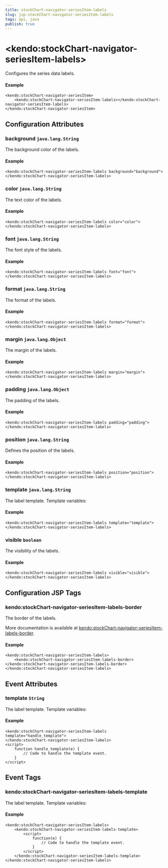 ```yaml
---
title: stockChart-navigator-seriesItem-labels
slug: jsp-stockChart-navigator-seriesItem-labels
tags: api, java
publish: true
---
```


# \<kendo:stockChart-navigator-seriesItem-labels\>

Configures the series data labels.

#### Example
    <kendo:stockChart-navigator-seriesItem>
        <kendo:stockChart-navigator-seriesItem-labels></kendo:stockChart-navigator-seriesItem-labels>
    </kendo:stockChart-navigator-seriesItem>

## Configuration Attributes

### background `java.lang.String`

The background color of the labels.

#### Example
    <kendo:stockChart-navigator-seriesItem-labels background="background">
    </kendo:stockChart-navigator-seriesItem-labels>

### color `java.lang.String`

The text color of the labels.

#### Example
    <kendo:stockChart-navigator-seriesItem-labels color="color">
    </kendo:stockChart-navigator-seriesItem-labels>

### font `java.lang.String`

The font style of the labels.

#### Example
    <kendo:stockChart-navigator-seriesItem-labels font="font">
    </kendo:stockChart-navigator-seriesItem-labels>

### format `java.lang.String`

The format of the labels.

#### Example
    <kendo:stockChart-navigator-seriesItem-labels format="format">
    </kendo:stockChart-navigator-seriesItem-labels>

### margin `java.lang.Object`

The margin of the labels.

#### Example
    <kendo:stockChart-navigator-seriesItem-labels margin="margin">
    </kendo:stockChart-navigator-seriesItem-labels>

### padding `java.lang.Object`

The padding of the labels.

#### Example
    <kendo:stockChart-navigator-seriesItem-labels padding="padding">
    </kendo:stockChart-navigator-seriesItem-labels>

### position `java.lang.String`

Defines the position of the labels.

#### Example
    <kendo:stockChart-navigator-seriesItem-labels position="position">
    </kendo:stockChart-navigator-seriesItem-labels>

### template `java.lang.String`

The label template. Template variables:

#### Example
    <kendo:stockChart-navigator-seriesItem-labels template="template">
    </kendo:stockChart-navigator-seriesItem-labels>

### visible `boolean`

The visibility of the labels.

#### Example
    <kendo:stockChart-navigator-seriesItem-labels visible="visible">
    </kendo:stockChart-navigator-seriesItem-labels>


##  Configuration JSP Tags

### kendo:stockChart-navigator-seriesItem-labels-border

The border of the labels.

More documentation is available at [kendo:stockChart-navigator-seriesItem-labels-border](/api/wrappers/jsp/stockchart/navigator-seriesitem-labels-border).

#### Example

    <kendo:stockChart-navigator-seriesItem-labels>
        <kendo:stockChart-navigator-seriesItem-labels-border></kendo:stockChart-navigator-seriesItem-labels-border>
    </kendo:stockChart-navigator-seriesItem-labels>


## Event Attributes

### template `String`

The label template. Template variables:


#### Example
    <kendo:stockChart-navigator-seriesItem-labels template="handle_template">
    </kendo:stockChart-navigator-seriesItem-labels>
    <script>
        function handle_template(e) {
            // Code to handle the template event.
        }
    </script>

## Event Tags

### kendo:stockChart-navigator-seriesItem-labels-template

The label template. Template variables:


#### Example
    <kendo:stockChart-navigator-seriesItem-labels>
        <kendo:stockChart-navigator-seriesItem-labels-template>
            <script>
                function(e) {
                    // Code to handle the template event.
                }
            </script>
        </kendo:stockChart-navigator-seriesItem-labels-template>
    </kendo:stockChart-navigator-seriesItem-labels>

